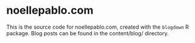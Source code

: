 # noellepablo.com

This is the source code for noellepablo.com, created with the `blogdown` R package. Blog posts can be found in the content/blog/ directory. 
